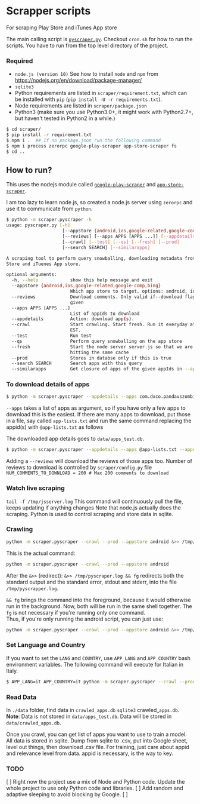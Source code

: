 # Scrapper scripts 
For scraping Play Store and iTunes App store

The main calling script is [`pyscraper.py`](pyscraper.py).
Checkout `cron.sh` for how to run the scripts. You have to run from 
the top level directory of the project. 

### Required
* `node.js (version 10)` See how to install `node` and `npm` from https://nodejs.org/en/download/package-manager/
* `sqlite3`
* Python requirements are listed in `scraper/requirement.txt`, which can be installed
  with `pip` (`pip install -U -r requirements.txt`).
* Node requirements are listed in `scraper/package.json`
* Python3 (make sure you use Python3.0+, it might work with Python2.7+, but haven't tested in Python2 in a while.)


```bash
$ cd scraper/
$ pip install -r requirement.txt
$ npm i .  ## If no package.json run the following command
$ npm i process zerorpc google-play-scraper app-store-scraper fs
$ cd ..
```


## How to run?  ##

This uses the nodejs module called
[`google-play-scraper`](https://github.com/facundoolano/google-play-scraper) and
[`app-store-scraper`](https://github.com/facundoolano/app-store-scraper).

I am too lazy to learn node.js, so created a node.js server using `zerorpc` and
use it to communicate from `python`.


```bash
$ python -m scraper.pyscraper -h
usage: pyscraper.py [-h]
                     [--appstore {android,ios,google-related,google-comp,bing}]
                     [--reviews] [--apps APPS [APPS ...]] [--appdetails]
                     [--crawl] [--test] [--qs] [--fresh] [--prod]
                     [--search SEARCH] [--similarapps]

A scraping tool to perform query snowballing, downloading metadata from Play
Store and iTuenes App store.

optional arguments:
  -h, --help            show this help message and exit
  --appstore {android,ios,google-related,google-comp,bing}
                        Which app store to target. options: android, ios
  --reviews             Download comments. Only valid if--download flag is
                        given
  --apps APPS [APPS ...]
                        List of appIds to download
  --appdetails          Action: download app(s).
  --crawl               Start crawling. Start fresh. Run it everyday at 10am
                        EST.
  --test                Run test
  --qs                  Perform query snowballing on the app store
  --fresh               Start the node server server.js so that we are not
                        hitting the same cache
  --prod                Stores in databse only if this is true
  --search SEARCH       Search apps with this query
  --similarapps         Get closure of apps of the given appIds in --apps
```

### To download details of apps
```bash
$ python -m scraper.pyscraper --appdetails --apps com.dxco.pandavszombies --appstore android [--fresh]
```

`--apps` takes a list of apps as argument, so if you have only a few apps to download this is the easiest. If there are
many apps to download, put those in a file, say called `app-lists.txt` and run the same command replacing the appid(s) with
`@app-lists.txt` as follows

The downloaded app details goes to `data/apps_test.db`. 

```bash
$ python -m scraper.pyscraper --appdetails --apps @app-lists.txt --appstore android [--fresh]
```

Adding a `--reviews` will download the reviews of those apps too. Number of reviews to download is controlled by `scraper/config.py` file 
`NUM_COMMENTS_TO_DOWNLOAD = 200 # Max 200 comments to download`



### Watch live scraping ###
`tail -f /tmp/jsserver.log` 
This command will continuously pull the file, keeps updating if anything changes
Note that node.js actually does the scraping. Python is used to control scraping and store data in sqlite.

### Crawling ###

```bash
python -m scraper.pyscraper --crawl --prod --appstore android &>> /tmp/pyscrapper.log && fg
```

This is the actual command:
```bash
python -m scraper.pyscraper --crawl --prod --appstore android 
```

After the `&>>` (redirect):
	`&>> /tmp/pyscraper.log && fg`
redirects both the standard output and the standard error, stdout and stderr, into the file `/tmp/pyscrapper.log`. 

`&& fg` brings the command into the foreground, because it would otherwise run in the background. 
Now, both will be run in the same shell together.
The `fg` is not necessary if you're running only one command.  
Thus, if you're only running the android script, you can just use:
```bash
python -m scraper.pyscraper --crawl --prod --appstore android &>> /tmp/pyscraper.log &
```
### Set Language and Country ###

If you want to set the `LANG` and `COUNTRY`, use `APP_LANG` and `APP_COUNTRY` bash environment 
variables. The following command will execute for Italian in Italy. 

```bash
$ APP_LANG=it APP_COUNTRY=it python -m scraper.pyscraper --crawl --prod --appstore android &>> /tmp/pyscraper.log &
```



### Read Data ###
In `./data` folder, find data in `crawled_apps.db` `sqlite3`
crawled_`apps.db`. **Note**: Data is not stored in `data/apps_test.db`. Data
will be stored in `data/crawled_apps.db`. 

Once you crawl, you can get list of apps you want to use to train a model. 
All data is stored in sqlite. 
Dump from sqlite to .csv, put into Google sheet, level out things, then download .csv file. 
For training, just care about appid and relevance level from data. appid is necessary, is the way to key.


### TODO
[ ] Right now the project use a mix of Node and Python code. Update the whole project to use only Python code and libraries. 
[ ] Add random and adaptive sleeping to avoid blocking by Google.
[ ] 



